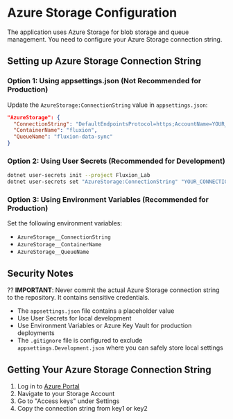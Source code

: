 # Azure Storage Configuration

The application uses Azure Storage for blob storage and queue management. You need to configure your Azure Storage connection string.

## Setting up Azure Storage Connection String

### Option 1: Using appsettings.json (Not Recommended for Production)

Update the `AzureStorage:ConnectionString` value in `appsettings.json`:

```json
"AzureStorage": {
  "ConnectionString": "DefaultEndpointsProtocol=https;AccountName=YOUR_ACCOUNT_NAME;AccountKey=YOUR_ACCOUNT_KEY;EndpointSuffix=core.windows.net",
  "ContainerName": "fluxion",
  "QueueName": "fluxion-data-sync"
}
```

### Option 2: Using User Secrets (Recommended for Development)

```bash
dotnet user-secrets init --project Fluxion_Lab
dotnet user-secrets set "AzureStorage:ConnectionString" "YOUR_CONNECTION_STRING_HERE" --project Fluxion_Lab
```

### Option 3: Using Environment Variables (Recommended for Production)

Set the following environment variables:

- `AzureStorage__ConnectionString`
- `AzureStorage__ContainerName`
- `AzureStorage__QueueName`

## Security Notes

?? **IMPORTANT**: Never commit the actual Azure Storage connection string to the repository. It contains sensitive credentials.

- The `appsettings.json` file contains a placeholder value
- Use User Secrets for local development
- Use Environment Variables or Azure Key Vault for production deployments
- The `.gitignore` file is configured to exclude `appsettings.Development.json` where you can safely store local settings

## Getting Your Azure Storage Connection String

1. Log in to [Azure Portal](https://portal.azure.com)
2. Navigate to your Storage Account
3. Go to "Access keys" under Settings
4. Copy the connection string from key1 or key2
